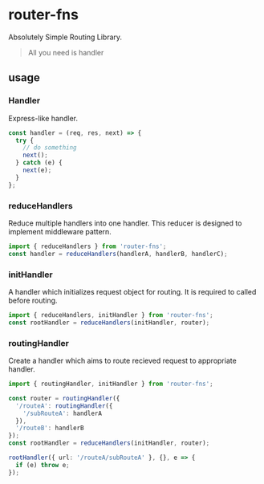 # router-fns

Absolutely Simple Routing Library.

> All you need is handler

## usage

### Handler

Express-like handler.

```ts
const handler = (req, res, next) => {
  try {
    // do something
    next();
  } catch (e) {
    next(e);
  }
};
```

### reduceHandlers

Reduce multiple handlers into one handler.
This reducer is designed to implement middleware pattern.

```ts
import { reduceHandlers } from 'router-fns';
const handler = reduceHandlers(handlerA, handlerB, handlerC);
```

### initHandler

A handler which initializes request object for routing. It is required to called before routing.

```ts
import { reduceHandlers, initHandler } from 'router-fns';
const rootHandler = reduceHandlers(initHandler, router);
```

### routingHandler

Create a handler which aims to route recieved request to appropriate handler.

```ts
import { routingHandler, initHandler } from 'router-fns';

const router = routingHandler({
  '/routeA': routingHandler({
    '/subRouteA': handlerA
  }),
  '/routeB': handlerB
});
const rootHandler = reduceHandlers(initHandler, router);

rootHandler({ url: '/routeA/subRouteA' }, {}, e => {
  if (e) throw e;
});
```
